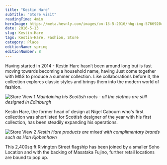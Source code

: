 ```yaml
---
title: "Kestin Hare"
subTitle: "Store visit"
readingTime: 4min
heroImage: https://meta.hevnly.com/images/on-13-5-2016/hhg-img-57669204-cc3a-4121-aa70-3c00d38fac56.png
date: 2016-5-13
slug: Kestin-Hare
tags: Kestin-Hare, Fashion, Store
category: Place
editionName: spring
editionNumber: 8
---
```

Having started in 2014 - Kestin Hare hasn’t been around long but is fast moving towards becoming a household name, having Just come together with M&S to produce a summer collection. Like collaborations before it, the collection explores classic styles and brings them into the modern world of fashion.

![Store View 1](https://meta.hevnly.com/images/on-13-5-2016/hhg-img-39c5dcb0-c659-478f-8ff9-0c7042668b0e.png)
*Maintaining his Scottish roots - all the clothes are still designed in Edinburgh*

Kestin Hare, the former head of design at Nigel Cabourn who's first collection was shortlisted for Scottish designer of the year with his first collection, has been steadily expanding his operations.


![Store View 2](https://meta.hevnly.com/images/on-13-5-2016/hhg-img-b729a758-2ee2-4249-8157-52012f5e92ec.png)
*Kestin Hare products are mixed with complimentary brands such as Han Kjobenhavn*

This 2,400sq ft Rivington Street flagship has been joined by a smaller Soho Location and with the backing of Masataka Fujino, further retail locations are bound to pop up.
